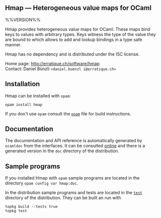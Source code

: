 Hmap — Heterogeneous value maps for OCaml
-------------------------------------------------------------------------------
%%VERSION%%

Hmap provides heterogeneous value maps for OCaml. These maps bind keys
to values with arbitrary types. Keys witness the type of the value
they are bound to which allows to add and lookup bindings in a type
safe manner.

Hmap has no dependency and is distributed under the ISC license.

Home page: http://erratique.ch/software/hmap  
Contact: Daniel Bünzli `<daniel.buenzl i@erratique.ch>`

## Installation

Hmap can be installed with `opam`:

    opam install hmap

If you don't use `opam` consult the [`opam`](opam) file for build
instructions.

## Documentation

The documentation and API reference is automatically generated by
`ocamldoc` from the interfaces. It can be consulted [online][doc]
and there is a generated version in the `doc` directory of the
distribution.

[doc]: http://erratique.ch/software/hmap/doc

## Sample programs

If you installed Hmap with `opam` sample programs are located in
the directory `opam config var hmap:doc`.

In the distribution sample programs and tests are located in the
[`test`](test) directory of the distribution. They can be built an run
with

    topkg build --tests true
    topkg test
